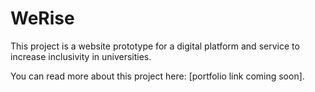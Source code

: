 # WeRise
This project is a website prototype for a digital platform and service to increase inclusivity in universities.

You can read more about this project here: [portfolio link coming soon].
